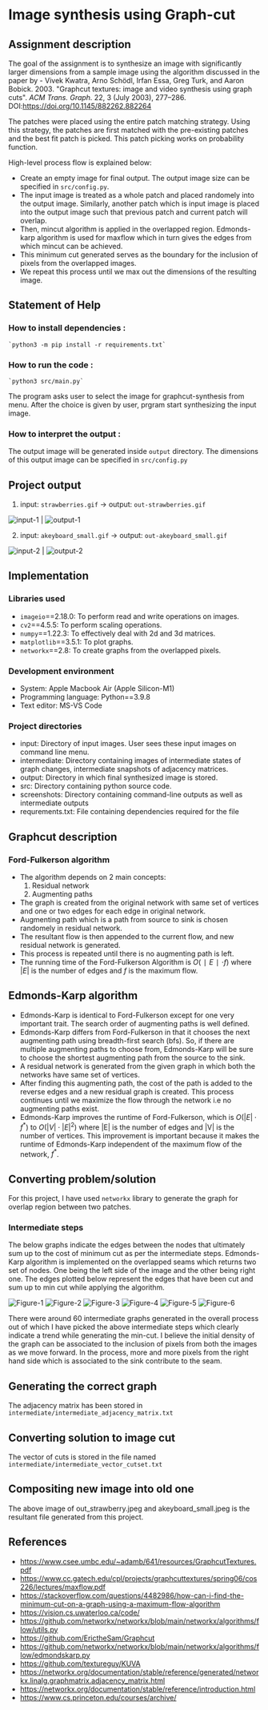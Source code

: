 # Image synthesis using Graph-cut

## Assignment description

The goal of the assignment is to synthesize an image with significantly larger dimensions from a sample image using the algorithm discussed in the paper by - Vivek Kwatra, Arno Schödl, Irfan Essa, Greg Turk, and Aaron Bobick. 2003. "Graphcut textures: image and video synthesis using graph cuts". <i>ACM Trans. Graph.</i> 22, 3 (July 2003), 277–286. DOI:https://doi.org/10.1145/882262.882264

The patches were placed using the entire patch matching strategy. Using this strategy, the patches are first matched with the pre-existing patches and the best fit patch is picked. This patch picking works on probability function.

High-level process flow is explained below:

* Create an empty image for final output. The output image size can be specified in `src/config.py`. 
* The input image is treated as a whole patch and placed randomely into the output image. Similarly, another patch which is input image is placed into the output image such that previous patch and current patch will overlap.
* Then, mincut algorithm is applied in the overlapped region. Edmonds-karp algorithm is used for maxflow which in turn gives the edges from which mincut can be achieved.
* This minimum cut generated serves as the boundary for the inclusion of pixels from the overlapped images.
* We repeat this process until we max out the dimensions of the resulting image.

## Statement of Help
### How to install dependencies : 
    `python3 -m pip install -r requirements.txt`

### How to run the code : 
    `python3 src/main.py`

The program asks user to select the image for graphcut-synthesis from menu. After the choice is given by user, prgram start synthesizing the input image.

### How to interpret the output : 
The output image will be generated inside `output` directory. The dimensions of this output image can be specified in `src/config.py`

## Project output
1. input: `strawberries.gif` -> output: `out-strawberries.gif`

![input-1](https://github.com/BhushanMahajan25/image-synthesis-using-graphcut/blob/main/input/strawberries.gif?raw=true) | ![output-1](https://github.com/BhushanMahajan25/image-synthesis-using-graphcut/blob/main/output/out-strawberries.jpeg?raw=true)

2. input: `akeyboard_small.gif` -> output: `out-akeyboard_small.gif`

![input-2](https://github.com/BhushanMahajan25/image-synthesis-using-graphcut/blob/main/input/akeyboard_small.gif?raw=true) | ![output-2](https://github.com/BhushanMahajan25/image-synthesis-using-graphcut/blob/main/output/out-akeyboard_small.jpeg?raw=true)

## Implementation 
### Libraries used
* `imageio`==2.18.0: To perform read and write operations on images.
* `cv2`==4.5.5: To perform scaling operations.
* `numpy`==1.22.3: To effectively deal with 2d and 3d matrices.
* `matplotlib`==3.5.1: To plot graphs.
* `networkx`==2.8: To create graphs from the overlapped pixels.
### Development environment
* System: Apple Macbook Air (Apple Silicon-M1)
* Programming language: Python==3.9.8
* Text editor: MS-VS Code
### Project directories
* input: Directory of input images. User sees these input images on command line menu.
* intermediate: Directory containing images of intermediate states of graph changes, intermediate snapshots of adjacency matrices.
* output: Directory in which final synthesized image is stored.
* src: Directory containing python source code.
* screenshots: Directory containing command-line outputs as well as intermediate outputs
* requrements.txt: File containing dependencies required for the file
  
## Graphcut description
### Ford-Fulkerson algorithm
* The algorithm depends on 2 main concepts:
    1. Residual network
    2. Augmenting paths
* The graph is created from the original network with same set of vertices and one or two edges for each edge in original network.
* Augmenting path which is a path from source to sink is chosen randomely in residual network.
* The resultant flow is then appended to the current flow, and new residual network is generated.
* This process is repeated until there is no augmenting path is left.
* The running time of the Ford-Fulkerson Algorithm is $O(∣E∣ \cdot f)$ where $|E|$ is the number of edges and $f$ is the maximum flow.

## Edmonds-Karp algorithm
* Edmonds-Karp is identical to Ford-Fulkerson except for one very important trait. The search order of augmenting paths is well defined.
* Edmonds-Karp differs from Ford-Fulkerson in that it chooses the next augmenting path using breadth-first search (bfs). So, if there are multiple augmenting paths to choose from, Edmonds-Karp will be sure to choose the shortest augmenting path from the source to the sink.
* A residual network is generated from the given graph in which both the networks have same set of vertices.
* After finding this augmenting path, the cost of the path is added to the reverse edges and a new residual graph is created.
This process continues until we maximize the flow through the network i.e no augmenting paths exist.
* Edmonds-Karp improves the runtime of Ford-Fulkerson, which is $O(|E| \cdot f^{*})$ to $O(|V| \cdot |E|^{2})$ where |E| is the number of edges and |V| is the number of vertices. This improvement is important because it makes the runtime of Edmonds-Karp independent of the maximum flow of the network, $f^{*}$.

## Converting problem/solution
For this project, I have used  `networkx` library to generate the graph for overlap region between two patches.
### Intermediate steps
The below graphs indicate the edges between the nodes that ultimately sum up to the cost of minimum cut as per the intermediate steps. Edmonds-Karp algorithm is implemented on the overlapped seams which returns two set of nodes. One being the left side of the image and the other being right one. The edges plotted below represent the edges that have been cut and sum up to min cut while applying the algorithm.
 
![Figure-1](https://github.com/BhushanMahajan25/image-synthesis-using-graphcut/blob/main/intermediate/Figure_1.png?raw=true)
![Figure-2](https://github.com/BhushanMahajan25/image-synthesis-using-graphcut/blob/main/intermediate/Figure_2.png?raw=true)
![Figure-3](https://github.com/BhushanMahajan25/image-synthesis-using-graphcut/blob/main/intermediate/Figure_3.png?raw=true)
![Figure-4](https://github.com/BhushanMahajan25/image-synthesis-using-graphcut/blob/main/intermediate/Figure_4.png?raw=true)
![Figure-5](https://github.com/BhushanMahajan25/image-synthesis-using-graphcut/blob/main/intermediate/Figure_5.png?raw=true)
![Figure-6](https://github.com/BhushanMahajan25/image-synthesis-using-graphcut/blob/main/intermediate/Figure_6.png?raw=true)

There were around 60 intermediate graphs generated in the overall process out of which I have picked the above intermediate steps which clearly indicate a trend while generating the min-cut. I believe the initial density of the graph can be associated to the inclusion of pixels from both the images as we move forward. In the process, more and more pixels from the right hand side which is associated to the sink contribute to the seam.

## Generating the correct graph
The adjacency matrix has been stored in `intermediate/intermediate_adjacency_matrix.txt`

## Converting solution to image cut
The vector of cuts is stored in the file named `intermediate/intermediate_vector_cutset.txt`

## Compositing new image into old one
The above image of out_strawberry.jpeg and akeyboard_small.jpeg is the resultant file generated from this project.

## References
- https://www.csee.umbc.edu/~adamb/641/resources/GraphcutTextures.pdf
- https://www.cc.gatech.edu/cpl/projects/graphcuttextures/spring06/cos226/lectures/maxflow.pdf
- https://stackoverflow.com/questions/4482986/how-can-i-find-the-minimum-cut-on-a-graph-using-a-maximum-flow-algorithm
- https://vision.cs.uwaterloo.ca/code/
- https://github.com/networkx/networkx/blob/main/networkx/algorithms/flow/utils.py
- https://github.com/ErictheSam/Graphcut
- https://github.com/networkx/networkx/blob/main/networkx/algorithms/flow/edmondskarp.py
- https://github.com/textureguy/KUVA
- https://networkx.org/documentation/stable/reference/generated/networkx.linalg.graphmatrix.adjacency_matrix.html
- https://networkx.org/documentation/stable/reference/introduction.html
- https://www.cs.princeton.edu/courses/archive/